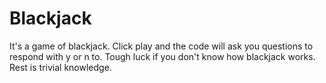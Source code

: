 # Blackjack

It's a game of blackjack. Click play and the code will ask you questions to respond with y or n to. 
Tough luck if you don't know how blackjack works. Rest is trivial knowledge.
